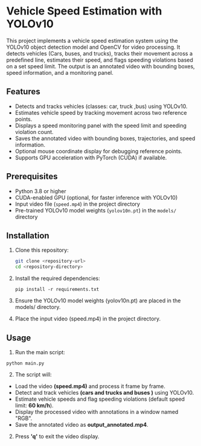 # Vehicle Speed Estimation with YOLOv10 

This project implements a vehicle speed estimation system using the YOLOv10 object detection model and OpenCV for video processing. It detects vehicles (Cars, buses, and trucks), tracks their movement across a predefined line, estimates their speed, and flags speeding violations based on a set speed limit. The output is an annotated video with bounding boxes, speed information, and a monitoring panel.

## Features
- Detects and tracks vehicles (classes: car, truck ,bus) using YOLOv10.
- Estimates vehicle speed by tracking movement across two reference points.
- Displays a speed monitoring panel with the speed limit and speeding violation count.
- Saves the annotated video with bounding boxes, trajectories, and speed information.
- Optional mouse coordinate display for debugging reference points.
- Supports GPU acceleration with PyTorch (CUDA) if available.

## Prerequisites
- Python 3.8 or higher
- CUDA-enabled GPU (optional, for faster inference with YOLOv10)
- Input video file (`speed.mp4`) in the project directory
- Pre-trained YOLOv10 model weights (`yolov10n.pt`) in the `models/` directory

## Installation
1. Clone this repository:

   ```bash
   git clone <repository-url>
   cd <repository-directory>
2. Install the required dependencies:

   ```
   pip install -r requirements.txt
   
   ```
3. Ensure the YOLOv10 model weights (yolov10n.pt) are placed in the models/ directory.
4. Place the input video (speed.mp4) in the project directory.

## Usage
1. Run the main script:

```
python main.py

```

2. The script will: 

-  Load the video **(speed.mp4)** and process it frame by frame.
- Detect and track vehicles **(cars and trucks and buses )** using YOLOv10.
- Estimate vehicle speeds and flag speeding violations (default speed limit: **60 km/h**).
- Display the processed video with annotations in a window named "RGB".
- Save the annotated video as **output_annotated.mp4**.
2. Press **'q'** to exit the video display.


